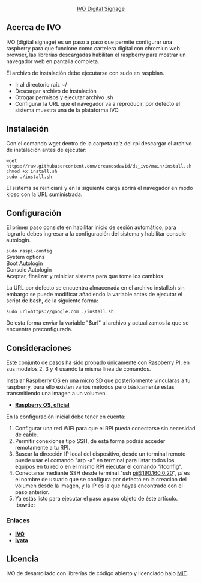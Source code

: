 <p align="center"><a href="https://ivo.com.co" target="_blank">IVO Digital Signage</a></p>

## Acerca de IVO

IVO (digital signage) es un paso a paso que permite configurar una raspberry para que funcione como cartelera digital con chromiun web browser, las librerías descargadas habilitan el raspberry para mostrar un navegador web en pantalla completa.

El archivo de instalación debe ejecutarse con sudo en raspbian.

- Ir al directorio raíz ~/
- Descargar archivo de instalación
- Otrogar permisos y ejecutar archivo .sh
- Configurar la URL que el navegador va a reproducir, por defecto el sistema muestra una de la plataforma IVO

## Instalación

Con el comando wget dentro de la carpeta raíz del rpi descargar el archivo de instalación antes de ejecutar:

`wget https://raw.githubusercontent.com/creamosdavid/ds_ivo/main/install.sh`  
`chmod +x install.sh`  
`sudo ./install.sh`  
  
El sistema se reiniciará y en la siguiente carga abrirá el navegador en modo kioso con la URL suministrada.

## Configuración

El primer paso consiste en habilitar inicio de sesión automático, para lograrlo debes ingresar a la configuración del sistema y habilitar console autologin.  

`sudo raspi-config`  
System options  
Boot Autologin  
Console Autologin  
Aceptar, finalizar y reiniciar sistema para que tome los cambios  


La URL por defecto se encuentra almacenada en el archivo install.sh sin embargo se puede modificar añadiendo la variable antes de ejecutar el script de bash, de la siguiente forma:  

`sudo url=https://google.com ./install.sh`  

De esta forma enviar la variable "$url" al archivo y actualizamos la que se encuentra preconfigurada.

## Consideraciones

Este conjunto de pasos ha sido probado únicamente con Raspberry PI, en sus modelos 2, 3 y 4 usando la misma línea de comandos.  

Instalar Raspberry OS en una micro SD que posteriormente vincularas a tu raspberry, para ello existen varios métodos pero básicamente estás transmitiendo una imagen a un volumen.

- **[Raspberry OS, oficial](https://www.raspberrypi.com/software/)**  

En la configuración inicial debe tener en cuenta:  
1. Configurar una red WiFi para que el RPI pueda conectarse sin necesidad de cable.  
2. Permitir conexiones tipo SSH, de está forma podrás acceder remotamente a tu RPI.  
3. Buscar la dirección IP local del dispositivo, desde un terminal remoto puede usar el comando "arp -a" en terminal para listar todos los equipos en tu red o en el mismo RPI ejecutar el comando "ifconfig".  
4. Conectarse mediante SSH desde terminal "ssh pi@190.160.0.20", *pi* es el nombre de usuario que se configura por defecto en la creación del volumen desde la imagen, y la IP es la que hayas encontrado con el paso anterior.  
5. Ya estás listo para ejecutar el paso a paso objeto de éste artículo. :bowtie:  

### Enlaces

- **[IVO](https://www.ivo.com.co/)**
- **[Iyata](https://www.iyata.net/)**

## Licencia

IVO de desarrollado con librerías de código abierto y licenciado bajo [MIT](https://opensource.org/licenses/MIT).
